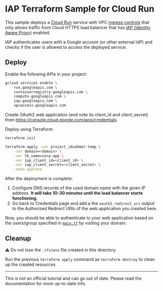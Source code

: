 # IAP Terraform Sample for Cloud Run

This sample deploys a [Cloud Run](https://cloud.run/) service with VPC
[ingress controls] that only allows traffic from Cloud HTTPS load balancer that
has [IAP (Identity Aware Proxy)][iap] enabled.

[iap]: https://cloud.google.com/iap
[ingress controls]: https://cloud.google.com/run/docs/securing/ingress

IAP authenticates users with a Google account (or other external IdP) and
checks if the user is allowed to access the deployed service.

## Deploy

Enable the following APIs in your project:

```sh
gcloud services enable \
    run.googleapis.com \
    containerregistry.googleapis.com \
    compute.googleapis.com \
    iap.googleapis.com \
    vpcaccess.googleapis.com
```

Create OAuth2 web application (and note its client_id and client_secret)
from https://console.cloud.google.com/apis/credentials.

Deploy using Terraform:

```sh
terraform init
```

```sh
terraform apply -var project_id=ahmet-temp \
    -var domain=<domain> \
    -var lb_name=corp-app \
    -var iap_client_id=<client_id> \
    -var iap_client_secret=<client_secret> \
    -auto-approve
```

After the deployment is complete:

1. Configure DNS records of the used domain name with the given IP address.
   **It will take 10-30 minutes until the load balancer starts functioning.**
1. Go back to Credentials page and add a the `oauth2_redirect_uri` output to the
   Authorized Redirect URIs of the web application you created here.

Now, you should be able to authenticate to your web application based on
the users/group specified in [`main.tf`](./main.tf) by visiting your domain.

## Cleanup

:warning: Do not lose the `.tfstate` file created in this directory.

Run the previous `terraform apply` command as `terraform destroy` to clean up
the created resources.

------

This is not an official tutorial and can go out of date. Please read the
documentation for more up-to-date info.
